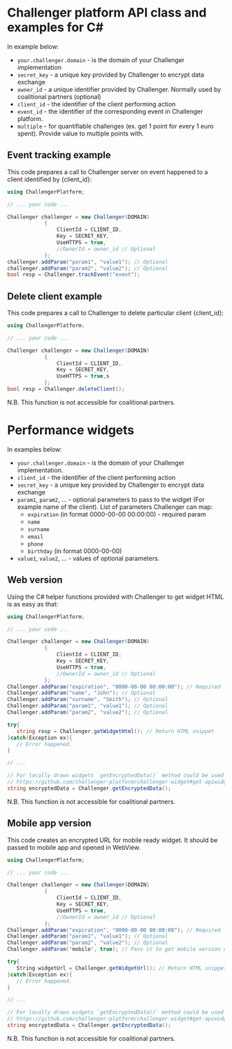 Challenger platform API class and examples for C#
===

In example below:

 - `your.challenger.domain` - is the domain of your Challenger implementation
 - `secret_key` - a unique key provided by Challenger to encrypt data exchange
 - `owner_id` - a unique identifier provided by Challenger. Normally used by coalitional partners (optional)
 - `client_id` - the identifier of the client performing action
 - `event_id` - the identifier of the corresponding event in Challenger platform.
 - `multiple` - for quantifiable challenges (ex. get 1 point for every 1 euro spent). Provide value to multiple points with.

## Event tracking example

This code prepares a call to Challenger server on event happened to a client identified by {client_id}:

```C#
using ChallengerPlatform;

// ... your code ...

Challenger challenger = new Challenger(DOMAIN)
            {
                ClientId = CLIENT_ID,
                Key = SECRET_KEY,
                UseHTTPS = true,
                //OwnerId = owner_id // Optional
            };
challenger.addParam("param1", "value1"); // Optional
challenger.addParam("param2", "value2"); // Optional
bool resp = Challenger.trackEvent("event");
```

## Delete client example

This code prepares a call to Challenger to delete particular client {client_id}:

```C#
using ChallengerPlatform;

// ... your code ...

Challenger challenger = new Challenger(DOMAIN)
            {
                ClientId = CLIENT_ID,
                Key = SECRET_KEY,
                UseHTTPS = true,s
            };
bool resp = Challenger.deleteClient();
```

N.B. This function is not accessible for coalitional partners.

# Performance widgets

In examples below:
 - `your.challenger.domain` - is the domain of your Challenger implementation.
 - `client_id` - the identifier of the client performing action
 - `secret_key` - a unique key provided by Challenger to encrypt data exchange
 - `param1`, `param2`, ... - optional parameters to pass to the widget (For example name of the client). List of parameters Challenger can map:
   - `expiration` (in format 0000-00-00 00:00:00) - required param
   - `name`
   - `surname`
   - `email`
   - `phone`
   - `birthday` (in format 0000-00-00)
 - `value1`, `value2`,  ... - values of optional parameters.

## Web version

Using the C# helper functions provided with Challenger to get widget HTML is as easy as that:

```C#
using ChallengerPlatform;

// ... your code ...

Challenger challenger = new Challenger(DOMAIN)
            {
                ClientId = CLIENT_ID,
                Key = SECRET_KEY,
                UseHTTPS = true,
                //OwnerId = owner_id // Optional
            };
Challenger.addParam("expiration", "0000-00-00 00:00:00"); // Required
Challenger.addParam("name", "John"); // Optional
Challenger.addParam("surname", "Smith"); // Optional
Challenger.addParam("param1", "value1"); // Optional
Challenger.addParam("param2", "value2"); // Optional

try{
   string resp = Challenger.getWidgetHtml(); // Return HTML snippet
}catch(Exception ex){
   // Error happened.
}

// ...

// For locally drawn widgets `getEncryptedData()` method could be used instead of `getWidgetHtml()`. Please refer:
// https://github.com/challenger-platform/challenger-widget#get-apiwidgetauthenticateuser for more information
string encryptedData = Challenger.getEncryptedData();

```

N.B. This function is not accessible for coalitional partners.

## Mobile app version

This code creates an encrypted URL for mobile ready widget. It should be passed to mobile app and opened in WebView.

```C#
using ChallengerPlatform;

// ... your code ...

Challenger challenger = new Challenger(DOMAIN)
            {
                ClientId = CLIENT_ID,
                Key = SECRET_KEY,
                UseHTTPS = true,
                //OwnerId = owner_id // Optional
            };
Challenger.addParam("expiration", "0000-00-00 00:00:00"); // Required
Challenger.addParam("param1", "value1"); // Optional
Challenger.addParam("param2", "value2"); // Optional
Challenger.addParam('mobile', true); // Pass it to get mobile version of the widget

try{
   String widgetUrl = Challenger.getWidgetUrl(); // Return HTML snippet
}catch(Exception ex){
   // Error happened.
}

// ...

// For locally drawn widgets `getEncryptedData()` method could be used instead of `getWidgetHtml()`. Please refer:
// https://github.com/challenger-platform/challenger-widget#get-apiwidgetauthenticateuser for more information
string encryptedData = Challenger.getEncryptedData();

```

N.B. This function is not accessible for coalitional partners.
